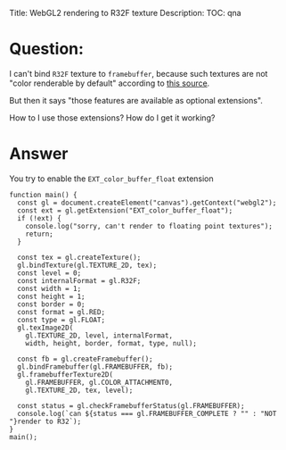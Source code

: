 Title: WebGL2 rendering to R32F texture
Description:
TOC: qna

# Question:

I can't bind `R32F` texture to `framebuffer`, because such textures are not "color renderable by default" according to [this source](https://webgl2fundamentals.org/webgl/lessons/webgl-data-textures.html).

But then it says "those features are available as optional extensions".

How to I use those extensions? How do I get it working?


# Answer

You try to enable the `EXT_color_buffer_float` extension

<!-- begin snippet: js hide: false console: true babel: false -->

<!-- language: lang-js -->

    function main() {
      const gl = document.createElement("canvas").getContext("webgl2");
      const ext = gl.getExtension("EXT_color_buffer_float");
      if (!ext) {
        console.log("sorry, can't render to floating point textures");
        return;
      }

      const tex = gl.createTexture();
      gl.bindTexture(gl.TEXTURE_2D, tex);
      const level = 0;
      const internalFormat = gl.R32F;
      const width = 1;
      const height = 1;
      const border = 0;
      const format = gl.RED;
      const type = gl.FLOAT;
      gl.texImage2D(
        gl.TEXTURE_2D, level, internalFormat,
        width, height, border, format, type, null);

      const fb = gl.createFramebuffer();
      gl.bindFramebuffer(gl.FRAMEBUFFER, fb);
      gl.framebufferTexture2D(
        gl.FRAMEBUFFER, gl.COLOR_ATTACHMENT0,
        gl.TEXTURE_2D, tex, level);

      const status = gl.checkFramebufferStatus(gl.FRAMEBUFFER);
      console.log(`can ${status === gl.FRAMEBUFFER_COMPLETE ? "" : "NOT "}render to R32`);
    }
    main();

<!-- end snippet -->


